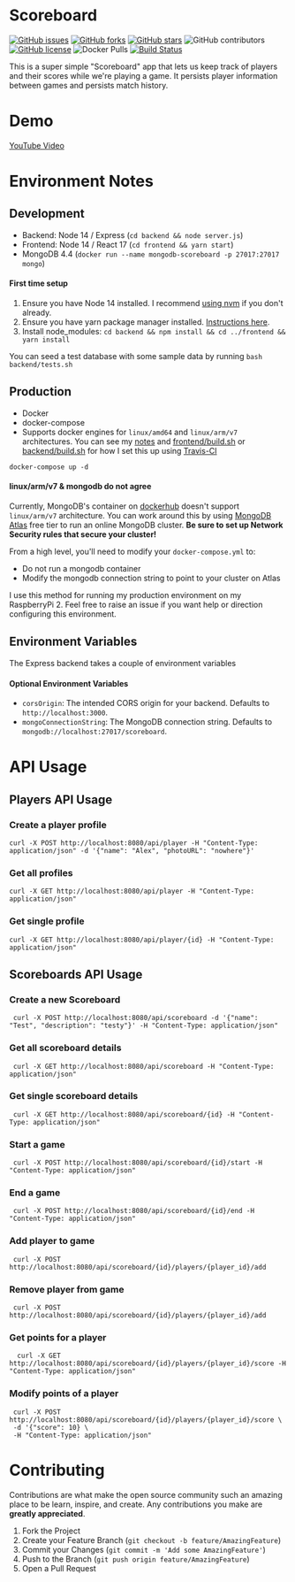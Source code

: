 # Scoreboard

[![GitHub issues](https://img.shields.io/github/issues/alex4108/scoreboard)](https://github.com/alex4108/scoreboard/issues)
[![GitHub forks](https://img.shields.io/github/forks/alex4108/scoreboard)](https://github.com/alex4108/scoreboard/network)
[![GitHub stars](https://img.shields.io/github/stars/alex4108/scoreboard)](https://github.com/alex4108/scoreboard/stargazers)
![GitHub contributors](https://img.shields.io/github/contributors/alex4108/scoreboard)
[![GitHub license](https://img.shields.io/github/license/alex4108/scoreboard)](https://github.com/alex4108/scoreboard/blob/master/LICENSE)
![Docker Pulls](https://img.shields.io/docker/pulls/alex4108/scoreboard-backend)
[![Build Status](https://travis-ci.com/alex4108/scoreboard.svg?branch=main)](https://travis-ci.com/alex4108/scoreboard)


This is a super simple "Scoreboard" app that lets us keep track of players and their scores while we're playing a game.  It persists player information between games and persists match history.  

# Demo

[YouTube Video](https://www.youtube.com/watch?v=L2Wkm76MCLY)

# Environment Notes

## Development

* Backend: Node 14 / Express (`cd backend && node server.js`)
* Frontend: Node 14 / React 17 (`cd frontend && yarn start`)
* MongoDB 4.4 (`docker run --name mongodb-scoreboard -p 27017:27017 mongo`)

#### First time setup

1. Ensure you have Node 14 installed.  I recommend [using nvm](https://github.com/nvm-sh/nvm#install--update-script) if you don't already.
1. Ensure you have yarn package manager installed.  [Instructions here](https://classic.yarnpkg.com/en/docs/install).
1. Install node_modules: `cd backend && npm install && cd ../frontend && yarn install`

You can seed a test database with some sample data by running `bash backend/tests.sh`

## Production

* Docker
* docker-compose
* Supports docker engines for `linux/amd64` and `linux/arm/v7` architectures.  You can see my [notes](https://github.com/alex4108/scoreboard/issues/1) and [frontend/build.sh](https://github.com/alex4108/scoreboard/blob/main/frontend/build.sh) or [backend/build.sh](https://github.com/alex4108/scoreboard/blob/main/backend/build.sh) for how I set this up using [Travis-CI](https://travis-ci.com)

`docker-compose up -d`

#### linux/arm/v7 & mongodb do not agree

Currently, MongoDB's container on [dockerhub](https://hub.docker.com/_/mongo) doesn't support `linux/arm/v7` architecture.  You can work around this by using [MongoDB Atlas]() free tier to run an online MongoDB cluster.  **Be sure to set up Network Security rules that secure your cluster!**

From a high level, you'll need to modify your `docker-compose.yml` to:
* Do not run a mongodb container
* Modify the mongodb connection string to point to your cluster on Atlas

I use this method for running my production environment on my RaspberryPi 2.  Feel free to raise an issue if you want help or direction configuring this environment.

## Environment Variables

The Express backend takes a couple of environment variables

#### Optional Environment Variables

* `corsOrigin`: The intended CORS origin for your backend.  Defaults to `http://localhost:3000`.  
* `mongoConnectionString`: The MongoDB connection string.  Defaults to `mongodb://localhost:27017/scoreboard`.  

# API Usage

## Players API Usage

### Create a player profile

```
curl -X POST http://localhost:8080/api/player -H "Content-Type: application/json" -d '{"name": "Alex", "photoURL": "nowhere"}'
```

### Get all profiles

```
curl -X GET http://localhost:8080/api/player -H "Content-Type: application/json"
```

### Get single profile

```
curl -X GET http://localhost:8080/api/player/{id} -H "Content-Type: application/json"
```


## Scoreboards API Usage

### Create a new Scoreboard
```
 curl -X POST http://localhost:8080/api/scoreboard -d '{"name": "Test", "description": "testy"}' -H "Content-Type: application/json"
```

### Get all scoreboard details
```
 curl -X GET http://localhost:8080/api/scoreboard -H "Content-Type: application/json"
```

### Get single scoreboard details
```
 curl -X GET http://localhost:8080/api/scoreboard/{id} -H "Content-Type: application/json"
```

### Start a game
```
 curl -X POST http://localhost:8080/api/scoreboard/{id}/start -H "Content-Type: application/json"
```

### End a game
```
 curl -X POST http://localhost:8080/api/scoreboard/{id}/end -H "Content-Type: application/json"
```

### Add player to game
```
 curl -X POST http://localhost:8080/api/scoreboard/{id}/players/{player_id}/add
```

### Remove player from game
```
 curl -X POST http://localhost:8080/api/scoreboard/{id}/players/{player_id}/add
```

### Get points for a player
```
  curl -X GET http://localhost:8080/api/scoreboard/{id}/players/{player_id}/score -H "Content-Type: application/json"
```

### Modify points of a player
```
 curl -X POST http://localhost:8080/api/scoreboard/{id}/players/{player_id}/score \
 -d '{"score": 10} \ 
 -H "Content-Type: application/json"
```

# Contributing

Contributions are what make the open source community such an amazing place to be learn, inspire, and create. Any contributions you make are **greatly appreciated**.

1. Fork the Project
2. Create your Feature Branch (`git checkout -b feature/AmazingFeature`)
3. Commit your Changes (`git commit -m 'Add some AmazingFeature'`)
4. Push to the Branch (`git push origin feature/AmazingFeature`)
5. Open a Pull Request
